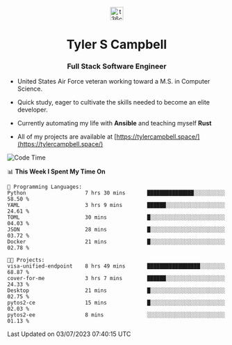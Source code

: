 <p align="center">
<a href="https://www.linkedin.com/in/t36campbell" target="blank"><img align="center" src="https://ik.imagekit.io/t36campbell/Portfolio/linkedin.png.original_m8bbGgPh6.png" alt="t36campbell" height="30" width="30" /></a>
</p>
<h1 align="center">Tyler S Campbell</h1>
<h3 align="center">Full Stack Software Engineer</h3>

* United States Air Force veteran working toward a M.S. in Computer Science.

* Quick study, eager to cultivate the skills needed to become an elite developer.

* Currently automating my life with **Ansible** and teaching myself **Rust**

* All of my projects are available at [https://tylercampbell.space/](https://tylercampbell.space/)

<!--START_SECTION:waka-->
![Code Time](http://img.shields.io/badge/Code%20Time-2%2C600%20hrs%2046%20mins-blue)

📊 **This Week I Spent My Time On** 

```text
💬 Programming Languages: 
Python                   7 hrs 30 mins       ███████████████░░░░░░░░░░   58.50 % 
YAML                     3 hrs 9 mins        ██████░░░░░░░░░░░░░░░░░░░   24.61 % 
TOML                     30 mins             █░░░░░░░░░░░░░░░░░░░░░░░░   04.03 % 
JSON                     28 mins             █░░░░░░░░░░░░░░░░░░░░░░░░   03.72 % 
Docker                   21 mins             █░░░░░░░░░░░░░░░░░░░░░░░░   02.78 % 

🐱‍💻 Projects: 
visa-unified-endpoint    8 hrs 49 mins       █████████████████░░░░░░░░   68.87 % 
cover-for-me             3 hrs 7 mins        ██████░░░░░░░░░░░░░░░░░░░   24.33 % 
Desktop                  21 mins             █░░░░░░░░░░░░░░░░░░░░░░░░   02.75 % 
pytos2-ce                15 mins             █░░░░░░░░░░░░░░░░░░░░░░░░   02.03 % 
pytos2-ee                8 mins              ░░░░░░░░░░░░░░░░░░░░░░░░░   01.13 % 
```


 Last Updated on 03/07/2023 07:40:15 UTC
<!--END_SECTION:waka-->
